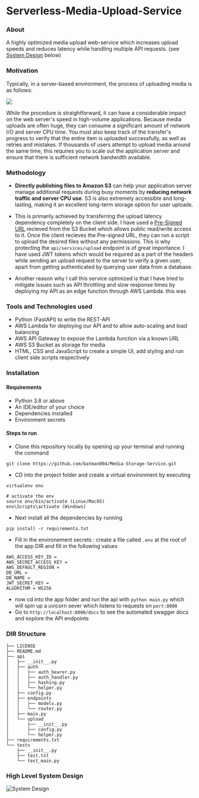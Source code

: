 # Serverless-Media-Upload-Service

### About
A highly optimized media upload web-service which increases upload speeds and reduces latency while handling multiple API requests.
(see [System Design](#high-level-system-design) below) 

### Motivation

Typically, in a server-based environment, the process of uploading media is as follows:

![](https://user-images.githubusercontent.com/58564635/159216309-71b205b5-297b-4f46-86c9-544f6f3a6f83.png)


While the procedure is straightforward, it can have a considerable impact on the web server's speed in high-volume applications. Because media uploads are often huge, they can consume a significant amount of network I/O and server CPU time. You must also keep track of the transfer's progress to verify that the entire item is uploaded successfully, as well as retries and mistakes. If thousands of users attempt to upload media around the same time, this requires you to scale out the application server and ensure that there is sufficient network bandwidth available.

### Methodology

- **Directly publishing files to Amazon S3** can help your application server manage additional requests during busy moments by **reducing network traffic and server CPU use**. S3 is also extremely accessible and long-lasting, making it an excellent long-term storage option for user uploads.

- This is primarily achieved by transferring the upload latency dependency completely on the client side. I have used a [Pre-Signed URL](https://docs.aws.amazon.com/AmazonS3/latest/userguide/PresignedUrlUploadObject.html) recieved from the S3 Bucket which allows public read/write access to it. 
Once the client recieves the Pre-signed URL, they can run a script to upload the desired files without any permissions. This is why protecting the `api/services/upload` endpoint is of great importance.
I have used JWT tokens which would be required as a part of the headers while sending an upload request to the server to verify a given user, apart from getting authenticated by querying user data from a database.

- Another reason why I call this service optimized is that I have tried to mitigate issues such as API throttling and slow response times by deploying my API as an edge function through AWS Lambda. this was 

### Tools and Technologies used

- Python (FastAPI) to write the REST-API 
- AWS Lambda for deploying our API and to allow auto-scaling and load balancing
- AWS API Gateway to expose the Lambda function via a known URL
- AWS S3 Bucket as storage for media
- HTML, CSS and JavaScript to create a simple UI, add styling and run client side scripts respectively

### Installation

#### Requirements

* Python 3.8 or above
* An IDE/editor of your choice
* Dependencies installed
* Environment secrets

#### Steps to run

* Clone this repository locally by opening up your terminal and running the command 

```
git clone https://github.com/batman004/Media-Storage-Service.git
``` 
* CD into the project folder and create a virtual environment by executing 

```
virtualenv env

# activate the env
source env/bin/activate (Linux/MacOS)
env\Scripts\activate (Windows)
```
* Next install all the dependencies by running 

```
pip install -r requirements.txt
```

* Fill in the environement secrets :
    create a file called `.env` at the root of the app DIR and fill in the following values

```
AWS_ACCESS_KEY_ID = 
AWS_SECRET_ACCESS_KEY = 
AWS_DEFAULT_REGION = 
DB_URL = 
DB_NAME = 
JWT_SECRET_KEY = 
ALGORITHM = HS256
```
* now cd into the app folder and run the api with `python main.py` which will spin up a uvicorn sever which listens to requests on 
```port:8000```
* Go to `http://localhost:8000/docs` to see the automated swagger docs and explore the API endpoints

### DIR Structure 
```
├── LICENSE
├── README.md
├── api
│   ├── __init__.py
│   ├── auth
│   │   ├── auth_bearer.py
│   │   ├── auth_handler.py
│   │   ├── hashing.py
│   │   └── helper.py
│   ├── config.py
│   ├── endpoints
│   │   ├── models.py
│   │   └── router.py
│   ├── main.py
│   └── upload
│       ├── __init__.py
│       ├── config.py
│       └── helper.py
├── requirements.txt
└── tests
    ├── __init__.py
    ├── test.txt
    └── test_main.py
```

### High Level System Design

![System Design](https://user-images.githubusercontent.com/58564635/159136643-81b1559e-ec96-408d-97e4-fbeb69a8ed5d.png)
